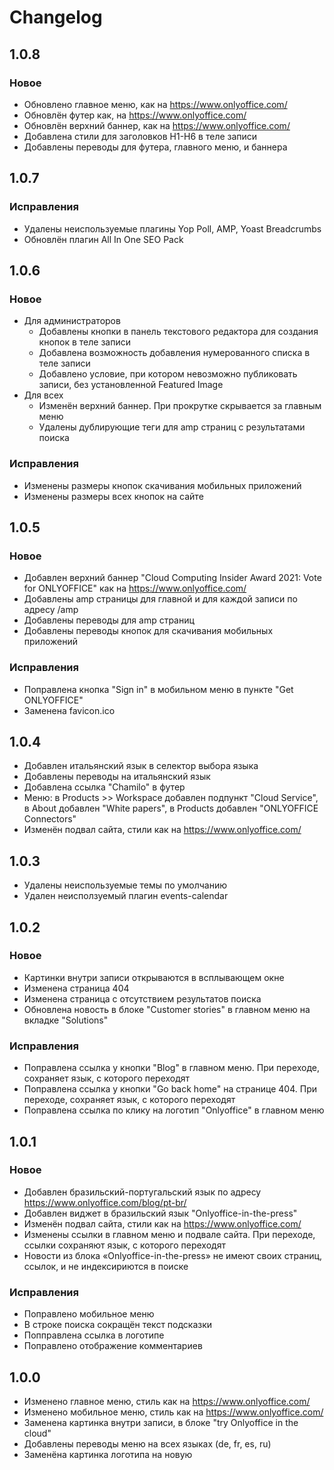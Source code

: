 ﻿# Changelog
## 1.0.8
### Новое
* Обновлено главное меню, как на https://www.onlyoffice.com/
* Обновлён футер как, на https://www.onlyoffice.com/
* Обновлён верхний баннер, как на https://www.onlyoffice.com/
* Добавлена стили для заголовков H1-H6 в теле записи
* Добавлены переводы для футера, главного меню, и баннера

## 1.0.7
### Исправления
* Удалены неиспользуемые плагины Yop Poll, AMP, Yoast Breadcrumbs
* Обновлён плагин All In One SEO Pack

## 1.0.6
### Новое
* Для администраторов
    * Добавлены кнопки в панель текстового редактора для создания кнопок в теле записи
    * Добавлена возможность добавления нумерованного списка в теле записи
    * Добавлено условие, при котором невозможно публиковать записи, без установленной Featured Image
* Для всех
    * Изменён верхний баннер. При прокрутке скрывается за главным меню
    * Удалены дублирующие теги для amp страниц с результатами поиска

### Исправления
* Изменены размеры кнопок скачивания мобильных приложений
* Изменены размеры всех кнопок на сайте

## 1.0.5
### Новое
* Добавлен верхний баннер "Cloud Computing Insider Award 2021: Vote for ONLYOFFICE" как на https://www.onlyoffice.com/
* Добавлены amp страницы для главной и для каждой записи по адресу /amp
* Добавлены переводы для amp страниц
* Добавлены переводы кнопок для скачивания мобильных приложений

### Исправления
* Поправлена кнопка "Sign in" в мобильном меню в пункте "Get ONLYOFFICE"
* Заменена favicon.ico

## 1.0.4
* Добавлен итальянский язык в селектор выбора языка
* Добавлены переводы на итальянский язык
* Добавлена ссылка "Chamilo" в футер
* Меню: в Products >> Workspace добавлен подпункт "Cloud Service", в About добавлен "White papers", в Products добавлен "ONLYOFFICE Connectors"
* Изменён подвал сайта, стили как на https://www.onlyoffice.com/

## 1.0.3
* Удалены неиспользуемые темы по умолчанию
* Удален неисползуемый плагин events-calendar

## 1.0.2
### Новое
* Картинки внутри записи открываются в всплывающем окне
* Изменена страница 404
* Изменена страница с отсутствием результатов поиска
* Обновлена новость в блоке "Customer stories" в главном меню на вкладке "Solutions"

### Исправления
* Поправлена ссылка у кнопки "Blog" в главном меню. При переходе, сохраняет язык, с которого переходят
* Поправлена ссылка у кнопки "Go back home" на странице 404. При переходе, сохраняет язык, с которого переходят
* Поправлена ссылка по клику на логотип "Onlyoffice" в главном меню

## 1.0.1
### Новое
* Добавлен бразильский-португальский язык по адресу https://www.onlyoffice.com/blog/pt-br/
* Добавлен виджет в бразильский язык "Onlyoffice-in-the-press"
* Изменён подвал сайта, стили как на https://www.onlyoffice.com/
* Изменены ссылки в главном меню и подвале сайта. При переходе, ссылки сохраняют язык, с которого переходят
* Новости из блока «Onlyoffice-in-the-press» не имеют своих страниц, ссылок, и не индексириются в поиске

### Исправления
* Поправлено мобильное меню
* В строке поиска сокращён текст подсказки
* Попправлена ссылка в логотипе
* Поправлено отображение комментариев

## 1.0.0
* Изменено главное меню, стиль как на https://www.onlyoffice.com/
* Изменено мобильное меню, стиль как на https://www.onlyoffice.com/
* Заменена картинка внутри записи, в блоке "try Onlyoffice in the cloud"
* Добавлены переводы меню на всех языках (de, fr, es, ru)
* Заменёна картинка логотипа на новую
